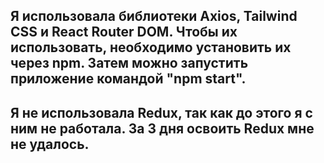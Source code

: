 ## Я использовала библиотеки Axios, Tailwind CSS и React Router DOM. Чтобы их использовать, необходимо установить их через npm. Затем можно запустить приложение командой "npm start".

## Я не использовала Redux, так как до этого я с ним не работала. За 3 дня освоить Redux мне не удалось.
